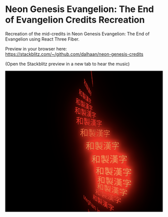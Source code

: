 # Neon Genesis Evangelion: The End of Evangelion Credits Recreation

Recreation of the mid-credits in Neon Genesis Evangelion: The End of Evangelion using React Three Fiber.

Preview in your browser here: https://stackblitz.com/~/github.com/dalhaan/neon-genesis-credits

(Open the Stackblitz preview in a new tab to hear the music)

![screenshot of the recreations](docs/screenshot.png)
